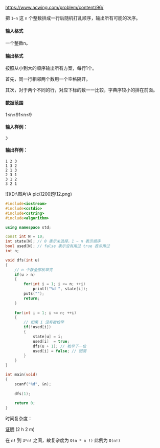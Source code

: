 https://www.acwing.com/problem/content/96/

把 `1~n` 这 `n` 个整数排成一行后随机打乱顺序，输出所有可能的次序。

#### 输入格式

一个整数n。

#### 输出格式

按照从小到大的顺序输出所有方案，每行1个。

首先，同一行相邻两个数用一个空格隔开。

其次，对于两个不同的行，对应下标的数一一比较，字典序较小的排在前面。

#### 数据范围

1≤n≤91≤n≤9

#### 输入样例：

```
3
```

#### 输出样例：

```
1 2 3
1 3 2
2 1 3
2 3 1
3 1 2
3 2 1
```

![](D:\图片\A pic\1200题\12.png)



```cpp
#include<iostream>
#include<cstdio>
#include<cstring>
#include<algorithm>

using namespace std;

const int N = 10;
int state[N]; // 0 表示未选择，1 ~ n 表示顺序
bool used[N]; // false 表示没有用过 true 表示用过
int n;

void dfs(int u)
{
    // n 个数全部枚举完
    if(u > n)
    {
        for(int i = 1; i <= n; ++i)
            printf("%d ", state[i]);
        puts("");
        return;
    }
    
    for(int i = 1; i <= n; ++i)
    {
        // 如果 i 没有被枚举
        if(!used[i])
        {
            state[u] = i;
            used[i]  = true;
            dfs(u + 1); // 枚举下一位
            used[i] = false; // 回溯
        }
    }
}

int main(void)
{
    scanf("%d", &n);
    
    dfs(1);
    
    return 0;
}
```

时间复杂度：

[证明](https://www.acwing.com/video/578/) (2 h 2 m)

在 `n!` 到 `3*n!` 之间，故复杂度为 `O(n * n !)` 此例为 `O(n!)`

